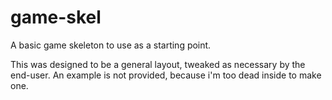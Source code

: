 # game-skel

A basic game skeleton to use as a starting point. 

This was designed to be a general layout, tweaked as necessary by the end-user. An example is not provided, because i'm too dead inside to make one.
